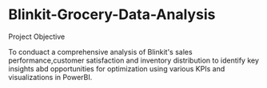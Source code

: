 # Blinkit-Grocery-Data-Analysis


Project Objective

To conduact a comprehensive analysis of Blinkit's sales performance,customer satisfaction and inventory distribution to identify key insights abd opportunities for optimization using various KPIs and visualizations in PowerBI.

